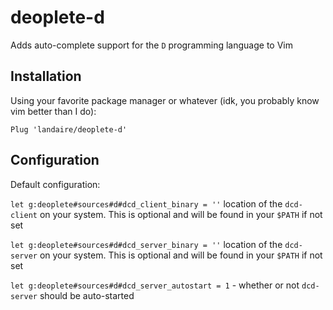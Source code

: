 # deoplete-d

Adds auto-complete support for the `D` programming language to Vim

## Installation

Using your favorite package manager or whatever (idk, you probably know vim
better than I do):

```
Plug 'landaire/deoplete-d'
```

## Configuration

Default configuration:

`let g:deoplete#sources#d#dcd_client_binary = ''` location of the `dcd-client`
on your system. This is optional and will be found in your `$PATH` if not set

`let g:deoplete#sources#d#dcd_server_binary = ''` location of the `dcd-server`
on your system. This is optional and will be found in your `$PATH` if not set

`let g:deoplete#sources#d#dcd_server_autostart = 1` - whether or not `dcd-server`
should be auto-started

